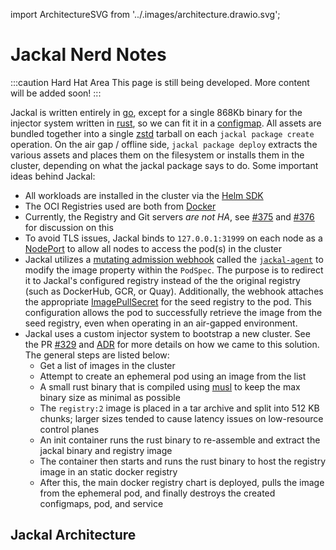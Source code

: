import ArchitectureSVG from '../.images/architecture.drawio.svg';

# Jackal Nerd Notes

:::caution Hard Hat Area
This page is still being developed. More content will be added soon!
:::

Jackal is written entirely in [go](https://go.dev/), except for a single 868Kb binary for the injector system written in [rust](https://www.rust-lang.org/), so we can fit it in a [configmap](https://kubernetes.io/docs/concepts/configuration/configmap/). All assets are bundled together into a single [zstd](https://facebook.github.io/zstd/) tarball on each `jackal package create` operation. On the air gap / offline side, `jackal package deploy` extracts the various assets and places them on the filesystem or installs them in the cluster, depending on what the jackal package says to do. Some important ideas behind Jackal:

- All workloads are installed in the cluster via the [Helm SDK](https://helm.sh/docs/topics/advanced/#go-sdk)
- The OCI Registries used are both from [Docker](https://github.com/distribution/distribution)
- Currently, the Registry and Git servers _are not HA_, see [#375](https://github.com/Racer159/jackal/issues/376) and [#376](https://github.com/Racer159/jackal/issues/376) for discussion on this
- To avoid TLS issues, Jackal binds to `127.0.0.1:31999` on each node as a [NodePort](https://kubernetes.io/docs/concepts/services-networking/service/#type-nodeport) to allow all nodes to access the pod(s) in the cluster
- Jackal utilizes a [mutating admission webhook](https://kubernetes.io/docs/reference/access-authn-authz/admission-controllers/#mutatingadmissionwebhook) called the [`jackal-agent`](https://github.com/Racer159/jackal/tree/main/src/internal/agent) to modify the image property within the `PodSpec`. The purpose is to redirect it to Jackal's configured registry instead of the the original registry (such as DockerHub, GCR, or Quay). Additionally, the webhook attaches the appropriate [ImagePullSecret](https://kubernetes.io/docs/concepts/containers/images/#specifying-imagepullsecrets-on-a-pod) for the seed registry to the pod. This configuration allows the pod to successfully retrieve the image from the seed registry, even when operating in an air-gapped environment.
- Jackal uses a custom injector system to bootstrap a new cluster. See the PR [#329](https://github.com/Racer159/jackal/pull/329) and [ADR](https://github.com/Racer159/jackal/blob/main/adr/0003-image-injection-into-remote-clusters-without-native-support.md) for more details on how we came to this solution.  The general steps are listed below:
  - Get a list of images in the cluster
  - Attempt to create an ephemeral pod using an image from the list
  - A small rust binary that is compiled using [musl](https://www.musl-libc.org/) to keep the max binary size as minimal as possible
  - The `registry:2` image is placed in a tar archive and split into 512 KB chunks; larger sizes tended to cause latency issues on low-resource control planes
  - An init container runs the rust binary to re-assemble and extract the jackal binary and registry image
  - The container then starts and runs the rust binary to host the registry image in an static docker registry
  - After this, the main docker registry chart is deployed, pulls the image from the ephemeral pod, and finally destroys the created configmaps, pod, and service

## Jackal Architecture

<ArchitectureSVG />
